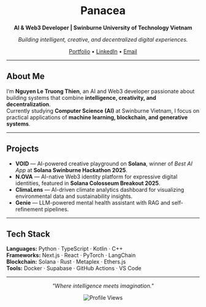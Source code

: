 <div align="center">

# Panacea  
**AI & Web3 Developer | Swinburne University of Technology Vietnam**

*Building intelligent, creative, and decentralized digital experiences.*

[Portfolio](https://panacea-ai.vercel.app) • [LinkedIn](https://linkedin.com/in/yourprofile) • [Email](mailto:ng.t.thien01@gmail.com)

</div>

---

## About Me

I’m **Nguyen Le Truong Thien**, an AI and Web3 developer passionate about building systems that combine **intelligence, creativity, and decentralization**.  
Currently studying **Computer Science (AI)** at Swinburne Vietnam, I focus on practical applications of **machine learning, blockchain, and generative systems**.

---

## Projects

- **VOID** — AI-powered creative playground on **Solana**, winner of *Best AI App* at **Solana Swinburne Hackathon 2025**.  
- **N.OVA** — AI-native Web3 identity platform for expressive digital identities, featured in **Solana Colosseum Breakout 2025**.  
- **ClimaLens** — AI-driven climate analytics dashboard for visualizing environmental data and sustainability insights.  
- **Genie** — LLM-powered mental health assistant with RAG and self-refinement pipelines.

---

## Tech Stack

**Languages:** Python · TypeScript · Kotlin · C++  
**Frameworks:** Next.js · React · PyTorch · LangChain  
**Blockchain:** Solana · Rust · Metaplex · Ethers.js  
**Tools:** Docker · Supabase · GitHub Actions · VS Code

---

<div align="center">

*"Where intelligence meets imagination."*  

![Profile Views](https://komarev.com/ghpvc/?username=Panacea&color=6f42c1&style=flat-square)

</div>
